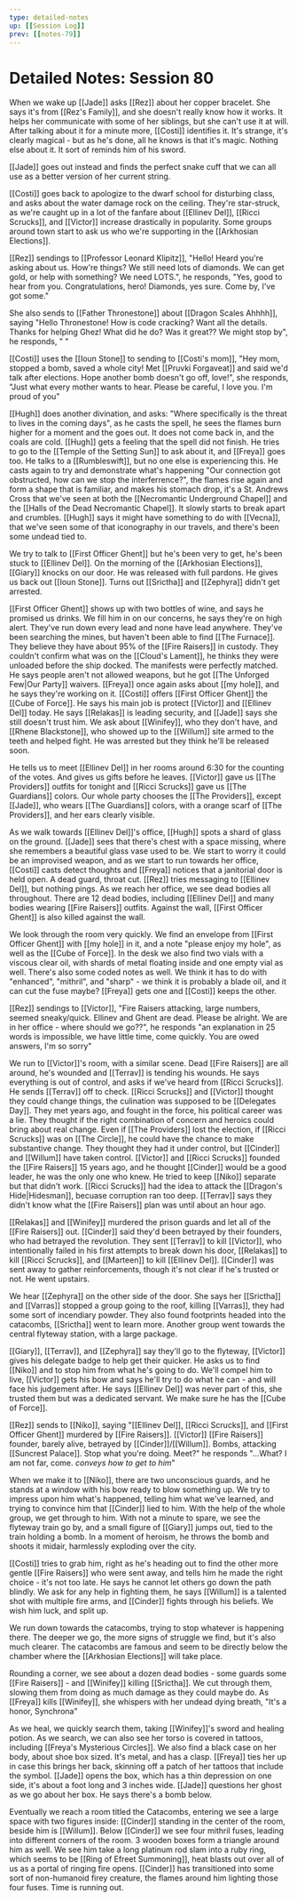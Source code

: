 ```yaml
---
type: detailed-notes
up: [[Session Log]]
prev: [[notes-79]]
---
```


# Detailed Notes: Session 80

When we wake up [[Jade]] asks [[Rez]] about her copper bracelet. She says it's from [[Rez's Family]], and she doesn't really know how it works. It helps her communicate with some of her siblings, but she can't use it at will. After talking about it for a minute more, [[Costi]] identifies it. It's strange, it's clearly magical - but as he's done, all he knows is that it's magic. Nothing else about it. It sort of reminds him of his sword. 

[[Jade]] goes out instead and finds the perfect snake cuff that we can all use as a better version of her current string. 

[[Costi]] goes back to apologize to the dwarf school for disturbing class, and asks about the water damage rock on the ceiling. They're star-struck, as we're caught up in a lot of the fanfare about [[Ellinev Del]], [[Ricci Scrucks]], and [[Victor]] increase drastically in popularity. Some groups around town start to ask us who we're supporting in the [[Arkhosian Elections]]. 

[[Rez]] sendings to [[Professor Leonard Klipitz]], "Hello! Heard you're asking about us. How're things? We still need lots of diamonds. We can get gold, or help with something? We need LOTS.", he responds, "Yes, good to hear from you. Congratulations, hero! Diamonds, yes sure. Come by, I've got some."

She also sends to [[Father Thronestone]] about [[Dragon Scales Ahhhh]], saying "Hello Thronestone! How is code cracking? Want all the details. Thanks for helping Ghez! What did he do? Was it great?? We might stop by", he responds, " "

[[Costi]] uses the [[Ioun Stone]] to sending to [[Costi's mom]], "Hey mom, stopped a bomb, saved a whole city! Met [[Pruvki Forgaveat]] and said we'd talk after elections. Hope another bomb doesn't go off, love!", she responds, "Just what every mother wants to hear. Please be careful, I love you. I'm proud of you"

[[Hugh]] does another divination, and asks: "Where specifically is the threat to lives in the coming days", as he casts the spell, he sees the flames burn higher for a moment and the goes out. It does not come back in, and the coals are cold. [[Hugh]] gets a feeling that the spell did not finish. He tries to go to the [[Temple of the Setting Sun]] to ask about it, and [[Freya]] goes too. He talks to a [[Rumbleswift]], but no one else is experiencing this. He casts again to try and demonstrate what's happening "Our connection got obstructed, how can we stop the interferrence?", the flames rise again and form a shape that is familiar, and makes his stomach drop, it's a St. Andrews Cross that we've seen at both the [[Necromantic Underground Chapel]] and the [[Halls of the Dead Necromantic Chapel]]. It slowly starts to break apart and crumbles. [[Hugh]] says it might have something to do with [[Vecna]], that we've seen some of that iconography in our travels, and there's been some undead tied to. 

We try to talk to [[First Officer Ghent]] but he's been very to get, he's been stuck to [[Ellinev Del]]. On the morning of the [[Arkhosian Elections]], [[Giary]] knocks on our door. He was released with full pardons. He gives us back out [[Ioun Stone]]. Turns out [[Srictha]] and [[Zephyra]] didn't get arrested. 

[[First Officer Ghent]] shows up with two bottles of wine, and says he promised us drinks. We fill him in on our concerns, he says they're on high alert. They've run down every lead and none have lead anywhere. They've been searching the mines, but haven't been able to find [[The Furnace]]. They believe they have about 95% of the [[Fire Raisers]] in custody. They couldn't confirm what was on the [[Cloud's Lament]], he thinks they were unloaded before the ship docked. The manifests were perfectly matched. He says people aren't not allowed weapons, but he got [[The Unforged Few|Our Party]] waivers. [[Freya]] once again asks about [[my hole]], and he says they're working on it. [[Costi]] offers [[First Officer Ghent]] the [[Cube of Force]]. He says his main job is protect [[Victor]] and [[Ellinev Del]] today. He says [[Relakas]] is leading security, and [[Jade]] says she still doesn't trust him. We ask about [[Winifey]], who they don't have, and [[Rhene Blackstone]], who showed up to the [[Willum]] site armed to the teeth and helped fight. He was arrested but they think he'll be released soon. 

He tells us to meet [[Ellinev Del]] in her rooms around 6:30 for the counting of the votes. And gives us gifts before he leaves. [[Victor]] gave us [[The Providers]] outfits for tonight and [[Ricci Scrucks]] gave us [[The Guardians]] colors. Our whole party chooses the [[The Providers]], except [[Jade]], who wears [[The Guardians]] colors, with a orange scarf of [[The Providers]], and her ears clearly visible.

As we walk towards [[Ellinev Del]]'s office, [[Hugh]] spots a shard of glass on the ground. [[Jade]] sees that there's chest with a space missing, where she remembers a beautiful glass vase used to be. We start to worry it could be an improvised weapon, and as we start to run towards her office, [[Costi]] casts detect thoughts and [[Freya]] notices that a janitorial door is held open. A dead guard, throat cut. [[Rez]] tries messaging to [[Ellinev Del]], but nothing pings. As we reach her office, we see dead bodies all throughout. There are 12 dead bodies, including [[Ellinev Del]] and many bodies wearing [[Fire Raisers]] outfits. Against the wall, [[First Officer Ghent]] is also killed against the wall. 

We look through the room very quickly. We find an envelope from [[First Officer Ghent]] with [[my hole]] in it, and a note "please enjoy my hole", as well as the [[Cube of Force]]. In the desk we also find two vials with a viscous clear oil, with shards of metal floating inside and one empty vial as well. There's also some coded notes as well. We think it has to do with "enhanced", "mithril", and "sharp" - we think it is probably a blade oil, and it can cut the fuse maybe? [[Freya]] gets one and [[Costi]] keeps the other.

[[Rez]] sendings to [[Victor]], "Fire Raisers attacking, large numbers, seemed sneaky/quick. Ellinev and Ghent are dead. Please be alright. We are in her office - where should we go??", he responds "an explanation in 25 words is impossible, we have little time, come quickly. You are owed answers, I'm so sorry"

We run to [[Victor]]'s room, with a similar scene. Dead [[Fire Raisers]] are all around, he's wounded and [[Terrav]] is tending his wounds. He says everything is out of control, and asks if we've heard from [[Ricci Scrucks]]. He sends [[Terrav]] off to check. [[Ricci Scrucks]] and [[Victor]] thought they could change things, the culination was supposed to be [[Delegates Day]]. They met years ago, and fought in the force, his political career was a lie. They thought if the right combination of concern and heroics could bring about real change. Even if [[The Providers]] lost the election, if [[Ricci Scrucks]] was on [[The Circle]], he could have the chance to make substantive change. They thought they had it under control, but [[Cinder]] and [[Willum]] have taken control. [[Victor]] and [[Ricci Scrucks]] founded the [[Fire Raisers]] 15 years ago, and he thought [[Cinder]] would be a good leader, he was the only one who knew. He tried to keep [[Niko]] separate but that didn't work. [[Ricci Scrucks]] had the idea to attack the [[Dragon's Hide|Hidesman]], becuase corruption ran too deep. [[Terrav]] says they didn't know what the [[Fire Raisers]] plan was until about an hour ago. 

[[Relakas]] and [[Winifey]] murdered the prison guards and let all of the [[Fire Raisers]] out. [[Cinder]] said they'd been betrayed by their founders, who had betrayed the revolution. They sent [[Terrav]] to kill [[Victor]], who intentionally failed in his first attempts to break down his door, [[Relakas]] to kill [[Ricci Scrucks]], and [[Marteen]] to kill [[Ellinev Del]]. [[Cinder]] was sent away to gather reinforcements, though it's not clear if he's trusted or not. He went upstairs. 

We hear [[Zephyra]] on the other side of the door. She says her [[Srictha]] and [[Varras]] stopped a group going to the roof, killing [[Varras]], they had some sort of incendiary powder. They also found footprints headed into the catacombs, [[Srictha]] went to learn more. Another group went towards the central flyteway station, with a large package. 

[[Giary]], [[Terrav]], and [[Zephyra]] say they'll go to the flyteway, [[Victor]] gives his delegate badge to help get their quicker. He asks us to find [[Niko]] and to stop him from what he's going to do. We'll compel him to live, [[Victor]] gets his bow and says he'll try to do what he can - and will face his judgement after. He says [[Ellinev Del]] was never part of this, she trusted them but was a dedicated servant. We make sure he has the [[Cube of Force]].

[[Rez]] sends to [[Niko]], saying "[[Ellinev Del]], [[Ricci Scrucks]], and [[First Officer Ghent]] murdered by [[Fire Raisers]]. [[Victor]] [[Fire Raisers]] founder, barely alive, betrayed by [[Cinder]]/[[Willum]]. Bombs, attacking [[Suncrest Palace]]. Stop what you're doing. Meet?" he responds "...What? I am not far, come. *conveys how to get to him*"

When we make it to [[Niko]], there are two unconscious guards, and he stands at a window with his bow ready to blow something up. We try to impress upon him what's happened, telling him what we've learned, and trying to convince him that [[Cinder]] lied to him. With the help of the whole group, we get through to him. With not a minute to spare, we see the flyteway train go by, and a small figure of [[Giary]] jumps out, tied to the train holding a bomb. In a moment of heroism, he throws the bomb and shoots it midair, harmlessly exploding over the city. 

[[Costi]] tries to grab him, right as he's heading out to find the other more gentle [[Fire Raisers]] who were sent away, and tells him he made the right choice - it's not too late. He says he cannot let others go down the path blindly. We ask for any help in fighting them, he says [[Willum]] is a talented shot with multiple fire arms, and [[Cinder]] fights through his beliefs. We wish him luck, and split up.

We run down towards the catacombs, trying to stop whatever is happening there. The deeper we go, the more signs of struggle we find, but it's also much clearer. The catacombs are famous and seem to be directly below the chamber where the [[Arkhosian Elections]] will take place. 

Rounding a corner, we see about a dozen dead bodies - some guards some [[Fire Raisers]] - and [[Winifey]] killing [[Srictha]]. We cut through them, slowing them from doing as much damage as they could maybe do. As [[Freya]] kills [[Winifey]], she whispers with her undead dying breath, "It's a honor, Synchrona" 

As we heal, we quickly search them, taking [[Winifey]]'s sword and healing potion. As we search, we can also see her torso is covered in tattoos, including [[Freya's Mysterious Circles]]. We also find a black case on her body, about shoe box sized. It's metal, and has a clasp. [[Freya]] ties her up in case this brings her back, skinning off a patch of her tattoos that include the symbol. [[Jade]] opens the box, which has a thin depression on one side, it's about a foot long and 3 inches wide. [[Jade]] questions her ghost as we go about her box. He says there's a bomb below. 

Eventually we reach a room titled the Catacombs, entering we see a large space with two figures inside: [[Cinder]] standing in the center of the room, beside him is [[Willum]]. Below [[Cinder]] we see four mithril fuses, leading into different corners of the room. 3 wooden boxes form a triangle around him as well. We see him take a long platinum rod slam into a ruby ring, which seems to be [[Ring of Efreet Summoning]], heat blasts out over all of us as a portal of ringing fire opens. [[Cinder]] has transitioned into some sort of non-humanoid firey creature, the flames around him lighting those four fuses. Time is running out. 